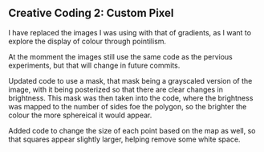 ## Creative Coding 2: Custom Pixel

I have replaced the images I was using with that of gradients, as I want to explore the display of colour through pointilism.

At the momment the images still use the same code as the pervious experiments, but that will change in future commits. 

Updated code to use a mask, that mask being a grayscaled version of the image, with it being posterized so that there are clear changes in brightness. This mask was then taken into the code, where the brightness was mapped to the number of sides foe the polygon, so the brighter the colour the more sphereical it would appear.

Added code to change the size of each point based on the map as well, so that squares appear slightly larger, helping remove some white space.


